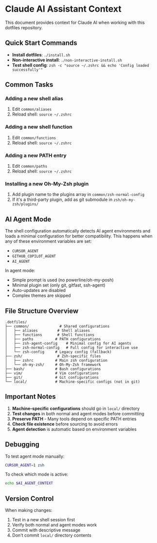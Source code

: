 # Claude AI Assistant Context

This document provides context for Claude AI when working with this dotfiles repository.

## Quick Start Commands

- **Install dotfiles**: `./install.sh`
- **Non-interactive install**: `./non-interactive-install.sh`
- **Test shell config**: `zsh -c "source ~/.zshrc && echo 'Config loaded successfully'"`

## Common Tasks

### Adding a new shell alias
1. Edit `common/aliases`
2. Reload shell: `source ~/.zshrc`

### Adding a new shell function
1. Edit `common/functions`
2. Reload shell: `source ~/.zshrc`

### Adding a new PATH entry
1. Edit `common/paths`
2. Reload shell: `source ~/.zshrc`

### Installing a new Oh-My-Zsh plugin
1. Add plugin name to the plugins array in `common/zsh-normal-config`
2. If it's a third-party plugin, add as git submodule in `zsh/oh-my-zsh/plugins/`

## AI Agent Mode

The shell configuration automatically detects AI agent environments and loads a minimal configuration for better compatibility. This happens when any of these environment variables are set:
- `CURSOR_AGENT`
- `GITHUB_COPILOT_AGENT`
- `AI_AGENT`

In agent mode:
- Simple prompt is used (no powerline/oh-my-posh)
- Minimal plugin set (only git, gitfast, ssh-agent)
- Auto-updates are disabled
- Complex themes are skipped

## File Structure Overview

```
.dotfiles/
├── common/              # Shared configurations
│   ├── aliases         # Shell aliases
│   ├── functions       # Shell functions
│   ├── paths          # PATH configurations
│   ├── zsh-agent-config    # Minimal config for AI agents
│   ├── zsh-normal-config   # Full config for interactive use
│   └── zsh-config     # Legacy config (fallback)
├── zsh/                # Zsh-specific files
│   ├── zshrc          # Main zsh configuration
│   └── oh-my-zsh/     # Oh-My-Zsh framework
├── bash/              # Bash configurations
├── vim/               # Vim configurations
├── git/               # Git configurations
└── local/             # Machine-specific configs (not in git)
```

## Important Notes

1. **Machine-specific configurations** should go in `local/` directory
2. **Test changes** in both normal and agent modes before committing
3. **Preserve PATH** - Many tools depend on specific PATH entries
4. **Check file existence** before sourcing to avoid errors
5. **Agent detection** is automatic based on environment variables

## Debugging

To test agent mode manually:
```bash
CURSOR_AGENT=1 zsh
```

To check which mode is active:
```bash
echo $AI_AGENT_CONTEXT
```

## Version Control

When making changes:
1. Test in a new shell session first
2. Verify both normal and agent modes work
3. Commit with descriptive message
4. Don't commit `local/` directory contents